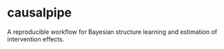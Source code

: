 # causalpipe
A reproducible workflow for Bayesian structure learning and estimation of intervention effects.
